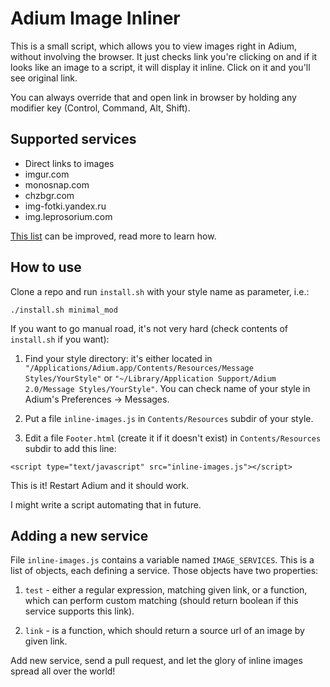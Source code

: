 Adium Image Inliner
===================

This is a small script, which allows you to view images right in Adium, without
involving the browser. It just checks link you're clicking on and if it looks
like an image to a script, it will display it inline. Click on it and you'll see
original link.

You can always override that and open link in browser by holding any modifier
key (Control, Command, Alt, Shift).

Supported services
------------------

- Direct links to images
- imgur.com
- monosnap.com
- chzbgr.com
- img-fotki.yandex.ru
- img.leprosorium.com

[This list][1] can be improved, read more to learn how.

[1]: https://github.com/piranha/adium-inline-images/blob/master/inline-images.js#L4

How to use
----------

Clone a repo and run `install.sh` with your style name as parameter, i.e.:

    ./install.sh minimal_mod

If you want to go manual road, it's not very hard (check contents of
`install.sh` if you want):

1. Find your style directory: it's either located in
   `"/Applications/Adium.app/Contents/Resources/Message Styles/YourStyle"` or
   `"~/Library/Application Support/Adium 2.0/Message Styles/YourStyle"`. You can
   check name of your style in Adium's Preferences -> Messages.

2. Put a file `inline-images.js` in `Contents/Resources` subdir of your style.

3. Edit a file `Footer.html` (create it if it doesn't exist) in
   `Contents/Resources` subdir to add this line:

```
<script type="text/javascript" src="inline-images.js"></script>
```

This is it! Restart Adium and it should work.

I might write a script automating that in future.

Adding a new service
--------------------

File `inline-images.js` contains a variable named `IMAGE_SERVICES`. This is a
list of objects, each defining a service. Those objects have two properties:

1. `test` - either a regular expression, matching given link, or a function,
   which can perform custom matching (should return boolean if this service
   supports this link).

2. `link` - is a function, which should return a source url of an image by given
   link.

Add new service, send a pull request, and let the glory of inline images spread
all over the world!
